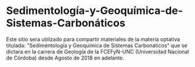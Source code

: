 # Sedimentología-y-Geoquímica-de-Sistemas-Carbonáticos
Este sitio sera utilizado para compartir materiales de la materia optativa titulada: "Sedimentología y Geoquímica de Sistemas Carbonaticos" que se dictara en la carrera de Geología de la FCEFyN-UNC (Universidad Nacional de Córdoba) desde Agosto de 2018 en adelante.
